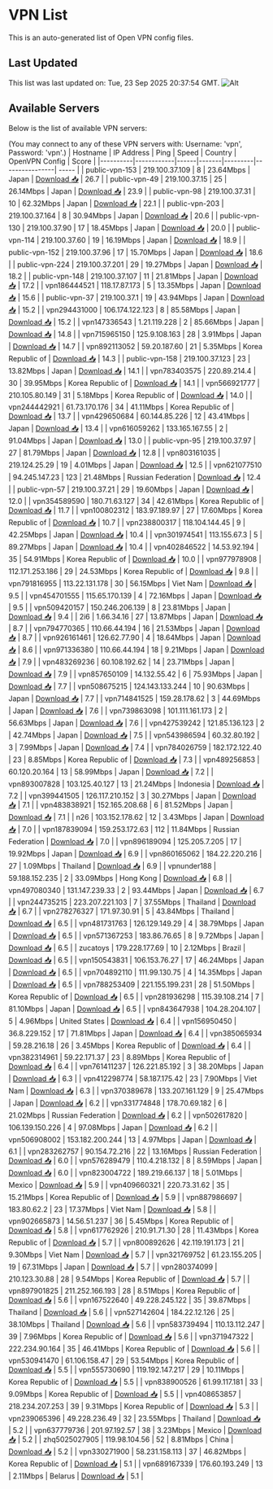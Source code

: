 # VPN List

This is an auto-generated list of Open VPN config files.

## Last Updated

This list was last updated on: Tue, 23 Sep 2025 20:37:54 GMT.
![Alt](https://repobeats.axiom.co/api/embed/186b98318ef1479477931607c1ad7d823f12451f.svg "Repobeats analytics image")

## Available Servers

Below is the list of available VPN servers:

(You may connect to any of these VPN servers with: Username: 'vpn', Password: 'vpn'.)
| Hostname | IP Address | Ping | Speed | Country | OpenVPN Config | Score |
|----------|------------|------|-------|---------|----------------| ----- |
| public-vpn-153 | 219.100.37.109 | 8 | 23.64Mbps | Japan | [Download 📥](./configs/server_0_JP.ovpn) | 26.7 |
| public-vpn-49 | 219.100.37.15 | 25 | 26.14Mbps | Japan | [Download 📥](./configs/server_1_JP.ovpn) | 23.9 |
| public-vpn-98 | 219.100.37.31 | 10 | 62.32Mbps | Japan | [Download 📥](./configs/server_2_JP.ovpn) | 22.1 |
| public-vpn-203 | 219.100.37.164 | 8 | 30.94Mbps | Japan | [Download 📥](./configs/server_3_JP.ovpn) | 20.6 |
| public-vpn-130 | 219.100.37.90 | 17 | 18.45Mbps | Japan | [Download 📥](./configs/server_4_JP.ovpn) | 20.0 |
| public-vpn-114 | 219.100.37.60 | 19 | 16.19Mbps | Japan | [Download 📥](./configs/server_5_JP.ovpn) | 18.9 |
| public-vpn-152 | 219.100.37.96 | 17 | 15.70Mbps | Japan | [Download 📥](./configs/server_6_JP.ovpn) | 18.6 |
| public-vpn-224 | 219.100.37.201 | 29 | 19.27Mbps | Japan | [Download 📥](./configs/server_7_JP.ovpn) | 18.2 |
| public-vpn-148 | 219.100.37.107 | 11 | 21.81Mbps | Japan | [Download 📥](./configs/server_8_JP.ovpn) | 17.2 |
| vpn186444521 | 118.17.87.173 | 5 | 13.35Mbps | Japan | [Download 📥](./configs/server_9_JP.ovpn) | 15.6 |
| public-vpn-37 | 219.100.37.1 | 19 | 43.94Mbps | Japan | [Download 📥](./configs/server_10_JP.ovpn) | 15.2 |
| vpn294431000 | 106.174.122.123 | 8 | 85.58Mbps | Japan | [Download 📥](./configs/server_11_JP.ovpn) | 15.2 |
| vpn147336543 | 1.21.119.228 | 2 | 85.66Mbps | Japan | [Download 📥](./configs/server_12_JP.ovpn) | 14.8 |
| vpn715965150 | 125.9.108.163 | 28 | 3.91Mbps | Japan | [Download 📥](./configs/server_13_JP.ovpn) | 14.7 |
| vpn892113052 | 59.20.187.60 | 21 | 5.35Mbps | Korea Republic of | [Download 📥](./configs/server_14_KR.ovpn) | 14.3 |
| public-vpn-158 | 219.100.37.123 | 23 | 13.82Mbps | Japan | [Download 📥](./configs/server_15_JP.ovpn) | 14.1 |
| vpn783403575 | 220.89.214.4 | 30 | 39.95Mbps | Korea Republic of | [Download 📥](./configs/server_16_KR.ovpn) | 14.1 |
| vpn566921777 | 210.105.80.149 | 31 | 5.18Mbps | Korea Republic of | [Download 📥](./configs/server_17_KR.ovpn) | 14.0 |
| vpn244442921 | 61.73.170.176 | 34 | 41.11Mbps | Korea Republic of | [Download 📥](./configs/server_18_KR.ovpn) | 13.7 |
| vpn429650684 | 60.144.85.226 | 12 | 43.41Mbps | Japan | [Download 📥](./configs/server_19_JP.ovpn) | 13.4 |
| vpn616059262 | 133.165.167.55 | 2 | 91.04Mbps | Japan | [Download 📥](./configs/server_20_JP.ovpn) | 13.0 |
| public-vpn-95 | 219.100.37.97 | 27 | 81.79Mbps | Japan | [Download 📥](./configs/server_21_JP.ovpn) | 12.8 |
| vpn803161035 | 219.124.25.29 | 19 | 4.01Mbps | Japan | [Download 📥](./configs/server_22_JP.ovpn) | 12.5 |
| vpn621077510 | 94.245.147.23 | 123 | 21.48Mbps | Russian Federation | [Download 📥](./configs/server_23_RU.ovpn) | 12.4 |
| public-vpn-57 | 219.100.37.21 | 29 | 19.60Mbps | Japan | [Download 📥](./configs/server_24_JP.ovpn) | 12.0 |
| vpn354589590 | 180.71.63.127 | 34 | 42.61Mbps | Korea Republic of | [Download 📥](./configs/server_25_KR.ovpn) | 11.7 |
| vpn100802312 | 183.97.189.97 | 27 | 17.60Mbps | Korea Republic of | [Download 📥](./configs/server_26_KR.ovpn) | 10.7 |
| vpn238800317 | 118.104.144.45 | 9 | 42.25Mbps | Japan | [Download 📥](./configs/server_27_JP.ovpn) | 10.4 |
| vpn301974541 | 113.155.67.3 | 5 | 89.27Mbps | Japan | [Download 📥](./configs/server_28_JP.ovpn) | 10.4 |
| vpn402846522 | 14.53.92.194 | 35 | 54.91Mbps | Korea Republic of | [Download 📥](./configs/server_29_KR.ovpn) | 10.0 |
| vpn977978908 | 112.171.253.186 | 29 | 24.53Mbps | Korea Republic of | [Download 📥](./configs/server_30_KR.ovpn) | 9.8 |
| vpn791816955 | 113.22.131.178 | 30 | 56.15Mbps | Viet Nam | [Download 📥](./configs/server_31_VN.ovpn) | 9.5 |
| vpn454701555 | 115.65.170.139 | 4 | 72.16Mbps | Japan | [Download 📥](./configs/server_32_JP.ovpn) | 9.5 |
| vpn509420157 | 150.246.206.139 | 8 | 23.81Mbps | Japan | [Download 📥](./configs/server_33_JP.ovpn) | 9.4 |
| 2i6 | 1.66.34.16 | 27 | 13.87Mbps | Japan | [Download 📥](./configs/server_34_JP.ovpn) | 8.7 |
| vpn794770365 | 110.66.44.194 | 16 | 21.53Mbps | Japan | [Download 📥](./configs/server_35_JP.ovpn) | 8.7 |
| vpn926161461 | 126.62.77.90 | 4 | 18.64Mbps | Japan | [Download 📥](./configs/server_36_JP.ovpn) | 8.6 |
| vpn971336380 | 110.66.44.194 | 18 | 9.21Mbps | Japan | [Download 📥](./configs/server_37_JP.ovpn) | 7.9 |
| vpn483269236 | 60.108.192.62 | 14 | 23.71Mbps | Japan | [Download 📥](./configs/server_38_JP.ovpn) | 7.9 |
| vpn857650109 | 14.132.55.42 | 6 | 75.93Mbps | Japan | [Download 📥](./configs/server_39_JP.ovpn) | 7.7 |
| vpn508675215 | 124.143.133.244 | 10 | 90.63Mbps | Japan | [Download 📥](./configs/server_40_JP.ovpn) | 7.7 |
| vpn714841525 | 159.28.178.62 | 3 | 44.69Mbps | Japan | [Download 📥](./configs/server_41_JP.ovpn) | 7.6 |
| vpn739863098 | 101.111.161.173 | 2 | 56.63Mbps | Japan | [Download 📥](./configs/server_42_JP.ovpn) | 7.6 |
| vpn427539242 | 121.85.136.123 | 2 | 42.74Mbps | Japan | [Download 📥](./configs/server_43_JP.ovpn) | 7.5 |
| vpn543986594 | 60.32.80.192 | 3 | 7.99Mbps | Japan | [Download 📥](./configs/server_44_JP.ovpn) | 7.4 |
| vpn784026759 | 182.172.122.40 | 23 | 8.85Mbps | Korea Republic of | [Download 📥](./configs/server_45_KR.ovpn) | 7.3 |
| vpn489256853 | 60.120.20.164 | 13 | 58.99Mbps | Japan | [Download 📥](./configs/server_46_JP.ovpn) | 7.2 |
| vpn893007828 | 103.125.40.127 | 13 | 21.24Mbps | Indonesia | [Download 📥](./configs/server_47_ID.ovpn) | 7.2 |
| vpn399441505 | 126.117.210.152 | 3 | 30.27Mbps | Japan | [Download 📥](./configs/server_48_JP.ovpn) | 7.1 |
| vpn483838921 | 152.165.208.68 | 6 | 81.52Mbps | Japan | [Download 📥](./configs/server_49_JP.ovpn) | 7.1 |
| n26 | 103.152.178.62 | 12 | 3.43Mbps | Japan | [Download 📥](./configs/server_50_JP.ovpn) | 7.0 |
| vpn187839094 | 159.253.172.63 | 112 | 11.84Mbps | Russian Federation | [Download 📥](./configs/server_51_RU.ovpn) | 7.0 |
| vpn896189094 | 125.205.7.205 | 17 | 19.92Mbps | Japan | [Download 📥](./configs/server_52_JP.ovpn) | 6.9 |
| vpn860165062 | 184.22.220.216 | 27 | 1.09Mbps | Thailand | [Download 📥](./configs/server_53_TH.ovpn) | 6.9 |
| vpnunder188 | 59.188.152.235 | 2 | 33.09Mbps | Hong Kong | [Download 📥](./configs/server_54_HK.ovpn) | 6.8 |
| vpn497080340 | 131.147.239.33 | 2 | 93.44Mbps | Japan | [Download 📥](./configs/server_55_JP.ovpn) | 6.7 |
| vpn244735215 | 223.207.221.103 | 7 | 37.55Mbps | Thailand | [Download 📥](./configs/server_56_TH.ovpn) | 6.7 |
| vpn278276327 | 171.97.30.91 | 5 | 43.84Mbps | Thailand | [Download 📥](./configs/server_57_TH.ovpn) | 6.5 |
| vpn481731763 | 126.129.149.29 | 4 | 38.79Mbps | Japan | [Download 📥](./configs/server_58_JP.ovpn) | 6.5 |
| vpn571367253 | 183.86.76.65 | 8 | 9.72Mbps | Japan | [Download 📥](./configs/server_59_JP.ovpn) | 6.5 |
| zucatoys | 179.228.177.69 | 10 | 2.12Mbps | Brazil | [Download 📥](./configs/server_60_BR.ovpn) | 6.5 |
| vpn150543831 | 106.153.76.27 | 17 | 46.24Mbps | Japan | [Download 📥](./configs/server_61_JP.ovpn) | 6.5 |
| vpn704892110 | 111.99.130.75 | 4 | 14.35Mbps | Japan | [Download 📥](./configs/server_62_JP.ovpn) | 6.5 |
| vpn788253409 | 221.155.199.231 | 28 | 51.50Mbps | Korea Republic of | [Download 📥](./configs/server_63_KR.ovpn) | 6.5 |
| vpn281936298 | 115.39.108.214 | 7 | 81.10Mbps | Japan | [Download 📥](./configs/server_64_JP.ovpn) | 6.5 |
| vpn843647938 | 104.28.204.107 | 5 | 4.96Mbps | United States | [Download 📥](./configs/server_65_US.ovpn) | 6.4 |
| vpn156950450 | 36.8.229.152 | 17 | 71.81Mbps | Japan | [Download 📥](./configs/server_66_JP.ovpn) | 6.4 |
| vpn385065934 | 59.28.216.18 | 26 | 3.45Mbps | Korea Republic of | [Download 📥](./configs/server_67_KR.ovpn) | 6.4 |
| vpn382314961 | 59.22.171.37 | 23 | 8.89Mbps | Korea Republic of | [Download 📥](./configs/server_68_KR.ovpn) | 6.4 |
| vpn761411237 | 126.221.85.192 | 3 | 38.20Mbps | Japan | [Download 📥](./configs/server_69_JP.ovpn) | 6.3 |
| vpn412298774 | 58.187.175.42 | 23 | 7.90Mbps | Viet Nam | [Download 📥](./configs/server_70_VN.ovpn) | 6.3 |
| vpn370389678 | 133.207.161.129 | 9 | 25.47Mbps | Japan | [Download 📥](./configs/server_71_JP.ovpn) | 6.2 |
| vpn331774848 | 178.70.69.182 | 6 | 21.02Mbps | Russian Federation | [Download 📥](./configs/server_72_RU.ovpn) | 6.2 |
| vpn502617820 | 106.139.150.226 | 4 | 97.08Mbps | Japan | [Download 📥](./configs/server_73_JP.ovpn) | 6.2 |
| vpn506908002 | 153.182.200.244 | 13 | 4.97Mbps | Japan | [Download 📥](./configs/server_74_JP.ovpn) | 6.1 |
| vpn283262757 | 90.154.72.216 | 22 | 13.16Mbps | Russian Federation | [Download 📥](./configs/server_75_RU.ovpn) | 6.0 |
| vpn576289479 | 110.4.218.132 | 8 | 8.59Mbps | Japan | [Download 📥](./configs/server_76_JP.ovpn) | 6.0 |
| vpn823004722 | 189.219.66.137 | 18 | 5.01Mbps | Mexico | [Download 📥](./configs/server_77_MX.ovpn) | 5.9 |
| vpn409660321 | 220.73.31.62 | 35 | 15.21Mbps | Korea Republic of | [Download 📥](./configs/server_78_KR.ovpn) | 5.9 |
| vpn887986697 | 183.80.62.2 | 23 | 17.37Mbps | Viet Nam | [Download 📥](./configs/server_79_VN.ovpn) | 5.8 |
| vpn902665873 | 14.56.51.237 | 36 | 5.45Mbps | Korea Republic of | [Download 📥](./configs/server_80_KR.ovpn) | 5.8 |
| vpn617762926 | 210.91.71.30 | 28 | 11.43Mbps | Korea Republic of | [Download 📥](./configs/server_81_KR.ovpn) | 5.7 |
| vpn800892626 | 42.119.191.173 | 21 | 9.30Mbps | Viet Nam | [Download 📥](./configs/server_82_VN.ovpn) | 5.7 |
| vpn321769752 | 61.23.155.205 | 19 | 67.31Mbps | Japan | [Download 📥](./configs/server_83_JP.ovpn) | 5.7 |
| vpn280374099 | 210.123.30.88 | 28 | 9.54Mbps | Korea Republic of | [Download 📥](./configs/server_84_KR.ovpn) | 5.7 |
| vpn897901825 | 211.252.166.193 | 28 | 8.51Mbps | Korea Republic of | [Download 📥](./configs/server_85_KR.ovpn) | 5.6 |
| vpn167522640 | 49.228.245.122 | 35 | 39.87Mbps | Thailand | [Download 📥](./configs/server_86_TH.ovpn) | 5.6 |
| vpn527142604 | 184.22.12.126 | 25 | 38.10Mbps | Thailand | [Download 📥](./configs/server_87_TH.ovpn) | 5.6 |
| vpn583739494 | 110.13.112.247 | 39 | 7.96Mbps | Korea Republic of | [Download 📥](./configs/server_88_KR.ovpn) | 5.6 |
| vpn371947322 | 222.234.90.164 | 35 | 46.41Mbps | Korea Republic of | [Download 📥](./configs/server_89_KR.ovpn) | 5.6 |
| vpn530941470 | 61.106.158.47 | 29 | 53.54Mbps | Korea Republic of | [Download 📥](./configs/server_90_KR.ovpn) | 5.5 |
| vpn555730690 | 119.192.147.217 | 29 | 10.11Mbps | Korea Republic of | [Download 📥](./configs/server_91_KR.ovpn) | 5.5 |
| vpn838900526 | 61.99.117.181 | 33 | 9.09Mbps | Korea Republic of | [Download 📥](./configs/server_92_KR.ovpn) | 5.5 |
| vpn408653857 | 218.234.207.253 | 39 | 9.31Mbps | Korea Republic of | [Download 📥](./configs/server_93_KR.ovpn) | 5.3 |
| vpn239065396 | 49.228.236.49 | 32 | 23.55Mbps | Thailand | [Download 📥](./configs/server_94_TH.ovpn) | 5.2 |
| vpn637779736 | 201.97.192.57 | 38 | 3.23Mbps | Mexico | [Download 📥](./configs/server_95_MX.ovpn) | 5.2 |
| zhq5025027905 | 119.98.104.56 | 52 | 8.81Mbps | China | [Download 📥](./configs/server_96_CN.ovpn) | 5.2 |
| vpn330271900 | 58.231.158.113 | 37 | 46.82Mbps | Korea Republic of | [Download 📥](./configs/server_97_KR.ovpn) | 5.1 |
| vpn689167339 | 176.60.193.249 | 13 | 2.11Mbps | Belarus | [Download 📥](./configs/server_98_BY.ovpn) | 5.1 |
